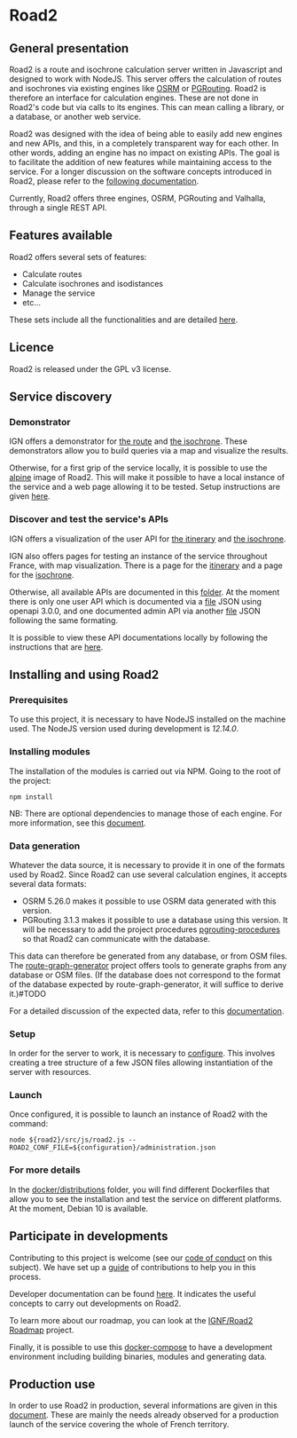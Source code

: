 # Road2

## General presentation

Road2 is a route and isochrone calculation server written in Javascript and designed to work with NodeJS. This server offers the calculation of routes and isochrones via existing engines like [OSRM](https://github.com/Project-OSRM/osrm-backend) or [PGRouting](https://pgrouting.org/ ). Road2 is therefore an interface for calculation engines. These are not done in Road2's code but via calls to its engines. This can mean calling a library, or a database, or another web service.

Road2 was designed with the idea of being able to easily add new engines and new APIs, and this, in a completely transparent way for each other. In other words, adding an engine has no impact on existing APIs. The goal is to facilitate the addition of new features while maintaining access to the service. For a longer discussion on the software concepts introduced in Road2, please refer to the [following documentation](./documentation_en/developers/concepts.md).

Currently, Road2 offers three engines, OSRM, PGRouting and Valhalla, through a single REST API.

## Features available

Road2 offers several sets of features:
- Calculate routes
- Calculate isochrones and isodistances
- Manage the service
- etc...

These sets include all the functionalities and are detailed [here](./documentation_en/developers/functionalities.md).

## Licence

Road2 is released under the GPL v3 license.

## Service discovery

### Demonstrator

IGN offers a demonstrator for [the route](https://geoservices.ign.fr/documentation/services_betas/itineraires.html) and [the isochrone](https://geoservices.ign.fr/documentation/services_betas/isochrones.html). These demonstrators allow you to build queries via a map and visualize the results.

Otherwise, for a first grip of the service locally, it is possible to use the [alpine](./docker/demonstration/Dockerfile) image of Road2. This will make it possible to have a local instance of the service and a web page allowing it to be tested. Setup instructions are given [here](./documentation_en/docker/demonstration/readme.md).

### Discover and test the service's APIs

IGN offers a visualization of the user API for [the itinerary](https://geoservices.ign.fr/documentation/services/api-et-services-ogc/itineraires/api) and [the isochrone](https://geoservices.ign.fr/documentation/services/api-et-services-ogc/isochrone/api).

IGN also offers pages for testing an instance of the service throughout France, with map visualization. There is a page for the [itinerary](https://geoservices.ign.fr/documentation/services/api-et-services-ogc/itineraires) and a page for the [isochrone](https://geoservices.ign.fr/documentation/services/api-et-services-ogc/isochrones).

Otherwise, all available APIs are documented in this [folder](./documentation_en/apis/). At the moment there is only one user API which is documented via a [file](./documentation_en/apis/simple/1.0.0/api.json) JSON using openapi 3.0.0, and one documented admin API via another [file](./documentation_en/apis/administration/1.0.0/api.json) JSON following the same formating.

It is possible to view these API documentations locally by following the instructions that are [here](./documentation_en/docker/demonstration/readme.md).

## Installing and using Road2

### Prerequisites

To use this project, it is necessary to have NodeJS installed on the machine used. The NodeJS version used during development is *12.14.0*.

### Installing modules

The installation of the modules is carried out via NPM. Going to the root of the project:
```
npm install
```

NB: There are optional dependencies to manage those of each engine. For more information, see this [document](./documentation_en/production/readme.md).

### Data generation

Whatever the data source, it is necessary to provide it in one of the formats used by Road2. Since Road2 can use several calculation engines, it accepts several data formats:
- OSRM 5.26.0 makes it possible to use OSRM data generated with this version.
- PGRouting 3.1.3 makes it possible to use a database using this version. It will be necessary to add the project procedures [pgrouting-procedures](https://github.com/IGNF/pgrouting-procedures) so that Road2 can communicate with the database.

This data can therefore be generated from any database, or from OSM files. The [route-graph-generator](https://github.com/IGNF/route-graph-generator) project offers tools to generate graphs from any database or OSM files. (If the database does not correspond to the format of the database expected by route-graph-generator, it will suffice to derive it.)#TODO


For a detailed discussion of the expected data, refer to this [documentation](./documentation_en/data/readme.md).

### Setup

In order for the server to work, it is necessary to [configure](./documentation_en/configuration/readme.md). This involves creating a tree structure of a few JSON files allowing instantiation of the server with resources.

### Launch

Once configured, it is possible to launch an instance of Road2 with the command:
```
node ${road2}/src/js/road2.js --ROAD2_CONF_FILE=${configuration}/administration.json
```

### For more details

In the [docker/distributions](./docker/distributions) folder, you will find different Dockerfiles that allow you to see the installation and test the service on different platforms. At the moment, Debian 10 is available.

## Participate in developments

Contributing to this project is welcome (see our [code of conduct](./CODE_OF_CONDUCT.md) on this subject). We have set up a [guide](./CONTRIBUTING.md) of contributions to help you in this process.

Developer documentation can be found [here](./documentation_en/developers/readme.md). It indicates the useful concepts to carry out developments on Road2.

To learn more about our roadmap, you can look at the [IGNF/Road2 Roadmap](https://github.com/orgs/IGNF/projects/3) project.

Finally, it is possible to use this [docker-compose](./documentation_en/docker/dev/readme.md) to have a development environment including building binaries, modules and generating data.

## Production use

In order to use Road2 in production, several informations are given in this [document](./documentation_en/production/readme.md). These are mainly the needs already observed for a production launch of the service covering the whole of French territory.
